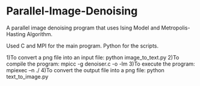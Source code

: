# Parallel-Image-Denoising
A parallel image denoising program that uses Ising Model and Metropolis-Hasting Algorithm.

Used C and MPI for the main program.
Python for the scripts.

1)To convert a png file into an input file: 
  python image_to_text.py <image-file> <input-file>
2)To compile the program:
  mpicc -g denoiser.c -o <executable-name> -lm
3)To execute the program:
  mpiexec –n <Number of processors> ./<executable-name> <input-file> <output-file> <Beta-value> <P-Value>
4)To convert the output file into a png file: 
  python text_to_image.py <output-file> <image-file>

